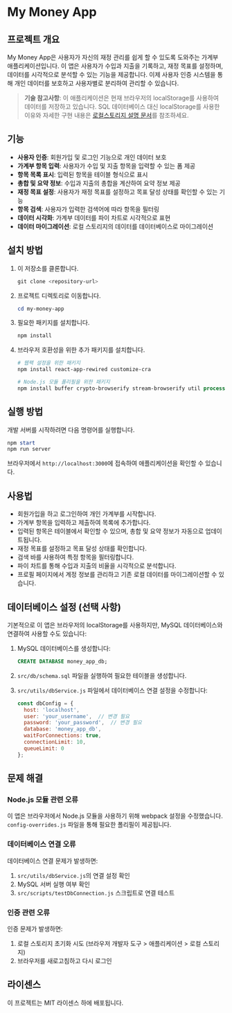 # My Money App

## 프로젝트 개요
My Money App은 사용자가 자신의 재정 관리를 쉽게 할 수 있도록 도와주는 가계부 애플리케이션입니다. 이 앱은 사용자가 수입과 지출을 기록하고, 재정 목표를 설정하며, 데이터를 시각적으로 분석할 수 있는 기능을 제공합니다. 이제 사용자 인증 시스템을 통해 개인 데이터를 보호하고 사용자별로 분리하여 관리할 수 있습니다.

> **기술 참고사항**: 이 애플리케이션은 현재 브라우저의 localStorage를 사용하여 데이터를 저장하고 있습니다. SQL 데이터베이스 대신 localStorage를 사용한 이유와 자세한 구현 내용은 [로컬스토리지 설명 문서](./LOCAL_STORAGE_EXPLANATION.md)를 참조하세요.

## 기능
- **사용자 인증**: 회원가입 및 로그인 기능으로 개인 데이터 보호
- **가계부 항목 입력**: 사용자가 수입 및 지출 항목을 입력할 수 있는 폼 제공
- **항목 목록 표시**: 입력된 항목을 테이블 형식으로 표시
- **총합 및 요약 정보**: 수입과 지출의 총합을 계산하여 요약 정보 제공
- **재정 목표 설정**: 사용자가 재정 목표를 설정하고 목표 달성 상태를 확인할 수 있는 기능
- **항목 검색**: 사용자가 입력한 검색어에 따라 항목을 필터링
- **데이터 시각화**: 가계부 데이터를 파이 차트로 시각적으로 표현
- **데이터 마이그레이션**: 로컬 스토리지의 데이터를 데이터베이스로 마이그레이션

## 설치 방법
1. 이 저장소를 클론합니다.
   ```powershell
   git clone <repository-url>
   ```
2. 프로젝트 디렉토리로 이동합니다.
   ```powershell
   cd my-money-app
   ```
3. 필요한 패키지를 설치합니다.
   ```powershell
   npm install
   ```
   
4. 브라우저 호환성을 위한 추가 패키지를 설치합니다.
   ```powershell
   # 웹팩 설정을 위한 패키지
   npm install react-app-rewired customize-cra
   
   # Node.js 모듈 폴리필을 위한 패키지
   npm install buffer crypto-browserify stream-browserify util process browserify-zlib url timers-browserify
   ```

## 실행 방법
개발 서버를 시작하려면 다음 명령어를 실행합니다.
```powershell
npm start
npm run server
```
브라우저에서 `http://localhost:3000`에 접속하여 애플리케이션을 확인할 수 있습니다.

## 사용법
- 회원가입을 하고 로그인하여 개인 가계부를 시작합니다.
- 가계부 항목을 입력하고 제출하여 목록에 추가합니다.
- 입력된 항목은 테이블에서 확인할 수 있으며, 총합 및 요약 정보가 자동으로 업데이트됩니다.
- 재정 목표를 설정하고 목표 달성 상태를 확인합니다.
- 검색 바를 사용하여 특정 항목을 필터링합니다.
- 파이 차트를 통해 수입과 지출의 비율을 시각적으로 분석합니다.
- 프로필 페이지에서 계정 정보를 관리하고 기존 로컬 데이터를 마이그레이션할 수 있습니다.

## 데이터베이스 설정 (선택 사항)
기본적으로 이 앱은 브라우저의 localStorage를 사용하지만, MySQL 데이터베이스와 연결하여 사용할 수도 있습니다:

1. MySQL 데이터베이스를 생성합니다:
   ```sql
   CREATE DATABASE money_app_db;
   ```

2. `src/db/schema.sql` 파일을 실행하여 필요한 테이블을 생성합니다.

3. `src/utils/dbService.js` 파일에서 데이터베이스 연결 설정을 수정합니다:
   ```javascript
   const dbConfig = {
     host: 'localhost',
     user: 'your_username',  // 변경 필요
     password: 'your_password',  // 변경 필요
     database: 'money_app_db',
     waitForConnections: true,
     connectionLimit: 10,
     queueLimit: 0
   };
   ```

## 문제 해결

### Node.js 모듈 관련 오류
이 앱은 브라우저에서 Node.js 모듈을 사용하기 위해 webpack 설정을 수정했습니다. `config-overrides.js` 파일을 통해 필요한 폴리필이 제공됩니다.

### 데이터베이스 연결 오류
데이터베이스 연결 문제가 발생하면:
1. `src/utils/dbService.js`의 연결 설정 확인
2. MySQL 서버 실행 여부 확인
3. `src/scripts/testDbConnection.js` 스크립트로 연결 테스트

### 인증 관련 오류
인증 문제가 발생하면:
1. 로컬 스토리지 초기화 시도 (브라우저 개발자 도구 > 애플리케이션 > 로컬 스토리지)
2. 브라우저를 새로고침하고 다시 로그인

## 라이센스
이 프로젝트는 MIT 라이센스 하에 배포됩니다.
